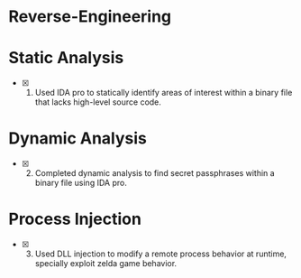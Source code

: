 # Reverse-Engineering

# Static Analysis
- [x] 1. Used IDA pro to statically identify areas of interest within a binary file that lacks high-level source code.

# Dynamic Analysis
- [x] 2. Completed dynamic analysis to find secret passphrases within a binary file using IDA pro.

# Process Injection
- [x] 3. Used DLL injection to modify a remote process behavior at runtime, specially exploit zelda game behavior.
